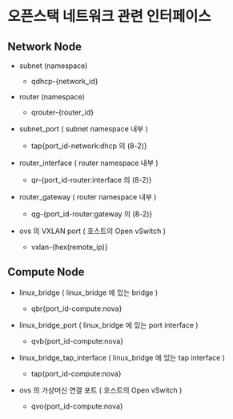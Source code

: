 # 오픈스택 네트워크 관련 인터페이스

## Network Node

- subnet (namespace)

  - qdhcp-{network_id}

- router (namespace)

  - qrouter-{router_id}

- subnet_port ( subnet namespace 내부 )

  - tap{port_id-network:dhcp 의 (8-2)}

- router_interface ( router namespace 내부 )

  - qr-{port_id-router:interface 의 (8-2)}

- router_gateway ( router namespace 내부 )

  - qg-{port_id-router:gateway 의 (8-2)}

- ovs 의 VXLAN port ( 호스트의 Open vSwitch )
  - vxlan-{hex(remote_ip)}

## Compute Node

- linux_bridge ( linux_bridge 에 있는 bridge )

  - qbr{port_id-compute:nova}

- linux_bridge_port ( linux_bridge 에 있는 port interface )

  - qvb{port_id-compute:nova}

- linux_bridge_tap_interface ( linux_bridge 에 있는 tap interface )

  - tap{port_id-compute:nova}

- ovs 의 가상머신 연결 포트 ( 호스트의 Open vSwitch )
  - qvo{port_id-compute:nova}
